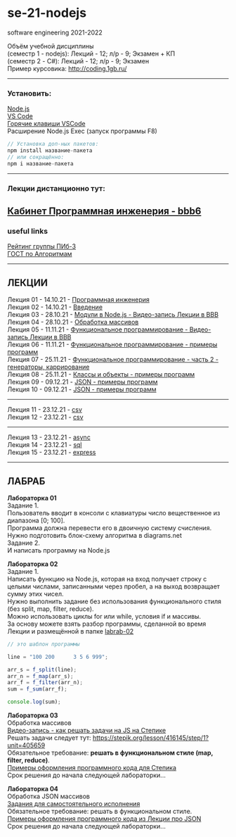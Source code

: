 # se-21-nodejs
software engineering 2021-2022

Объём учебной дисциплины  
(семестр 1 - nodejs): Лекций - 12; л/р - 9; Экзамен + КП  
(семестр 2 - C#): Лекций - 12; л/р - 9; Экзамен    
Пример курсовика: http://coding.1gb.ru/  
  
--- 

### Установить:  
[Node.js](https://nodejs.org/)  
[VS Code](https://code.visualstudio.com/)  
[Горячие клавиши VSCode](VSCodeHotKeys.md)  
Расширение Node.js Exec (запуск программы F8)  

```js
// Установка доп-ных пакетов:  
npm install название-пакета  
// или сокращённо:  
npm i название-пакета  
```

---  

### Лекции дистанционно тут:  

[Кабинет Программная инженерия - bbb6](https://bbb6.psaa.ru/b/76k-oto-gpt-xpb)  
--- 

### useful links  
[Рейтинг группы ПИб-3](https://docs.google.com/spreadsheets/d/1V9An642lHUishsy4kFHOG-jd8mUmNjvBxWirgjTjjVs/edit?usp=sharing)  
[ГОСТ по Алгоритмам](https://pcoding.ru/gost/GOST_19.701-90_%D0%90%D0%BB%D0%B3%D0%BE%D1%80%D0%B8%D1%82%D0%BC%D1%8B.pdf)  

---  

## ЛЕКЦИИ  

Лекция 01 - 14.10.21 - [Программная инженерия](https://docs.google.com/presentation/d/1fJ3FA3rolKLPQhsjJaUgCpl53H-k6FthlGoa6kzm3bs/edit?usp=sharing)  
Лекция 02 - 14.10.21 - [Введение](https://github.com/permCoding/se-21-nodejs/tree/main/theme-01-io)  
Лекция 03 - 28.10.21 - [Модули в Node.js - Видео-запись Лекции в BBB](https://bbb6.psaa.ru/playback/presentation/2.3/f4fd494c27cf032e06779c00db49cb30d43675a7-1635396294019)  
Лекция 04 - 28.10.21 - [Обработка массивов](https://github.com/permCoding/se-21-nodejs/tree/main/theme-02-array)  
Лекция 05 - 11.11.21 - [Функциональное программирование - Видео-запись Лекции в BBB](https://bbb6.psaa.ru/playback/presentation/2.3/f4fd494c27cf032e06779c00db49cb30d43675a7-1636599886789)  
Лекция 06 - 11.11.21 - [Функциональное программирование - примеры программ](https://github.com/permCoding/se-21-nodejs/tree/main/theme-03-func-coding)  
Лекция 07 - 25.11.21 - [Функциональное программирование - часть 2 - генераторы, каррирование](https://github.com/permCoding/se-21-nodejs/tree/main/theme-03-func-coding/part-2)  
Лекция 08 - 25.11.21 - [Классы и объекты - примеры программ](https://github.com/permCoding/se-21-nodejs/tree/main/theme-04-objects/01-obj)  
Лекция 09 - 09.12.21 - [JSON - примеры программ](https://github.com/permCoding/se-21-nodejs/tree/main/theme-04-objects/02-json)  
Лекция 10 - 09.12.21 - [JSON - примеры программ](https://github.com/permCoding/se-21-nodejs/tree/main/theme-04-objects/02-json)  

---  

Лекция 11 - 23.12.21 - [csv](https://github.com/permCoding/se-21-nodejs)  
Лекция 12 - 23.12.21 - [csv](https://github.com/permCoding/se-21-nodejs)  

---  

Лекция 13 - 23.12.21 - [async](https://github.com/permCoding/se-21-nodejs)  
Лекция 14 - 23.12.21 - [sql](https://github.com/permCoding/se-21-nodejs)  
Лекция 15 - 23.12.21 - [express](https://github.com/permCoding/se-21-nodejs)  

---  

## ЛАБРАБ  

**Лабораторка 01**  
Задание 1.  
Пользователь вводит в консоли с клавиатуры число вещественное из диапазона [0; 100].  
Программа должна перевести его в двоичную систему счисления.  
Нужно подготовить блок-схему алгоритма в diagrams.net  
Задание 2.  
И написать программу на Node.js  

**Лабораторка 02**  
Задание 1.  
Написать функцию на Node.js, которая на вход получает строку с целыми числами, записанными через пробел, а на выход возвращает сумму этих чисел.  
Нужно выполнить задание без использования функционального стиля (без split, map, filter, reduce).  
Можно использовать циклы for или while, условия if и массивы.  
За основу можете взять разбор программы, сделанной во время Лекции и размещённой в папке [labrab-02](https://github.com/permCoding/se-21-nodejs/tree/main/labrabs/labrab-02)  

```js
// это шаблон программы

line = "100 200      3 5 6 999";

arr_s = f_split(line);
arr_n = f_map(arr_s);
arr_f = f_filter(arr_n);
sum = f_sum(arr_f);

console.log(sum);
```

**Лабораторка 03**  
Обработка массивов  
[Видео-запись - как решать задачи на JS на Степике](https://bbb6.psaa.ru/playback/presentation/2.3/f4fd494c27cf032e06779c00db49cb30d43675a7-1636701464659)  
Решать задачи следует тут: https://stepik.org/lesson/416145/step/1?unit=405659  
Обязательное требование: **решать в функциональном стиле (map, filter, reduce)**.  
[Примеры оформления программного кода для Степика](https://github.com/permCoding/se-21-nodejs/tree/main/labrabs/labrab-03-stepik)  
Срок решения до начала следующей лабораторки...  

**Лабораторка 04**  
Обработка JSON массивов  
[Задания для самостоятельного исполнения](https://github.com/permCoding/se-21-nodejs/tree/main/labrabs/labrab-04-json)  
Обязательное требование: решать в функциональном стиле.  
[Примеры оформления программного кода из Лекции про JSON](https://github.com/permCoding/se-21-nodejs/tree/main/theme-04-objects/02-json)  
Срок решения до начала следующей лабораторки...  

```txt

```

